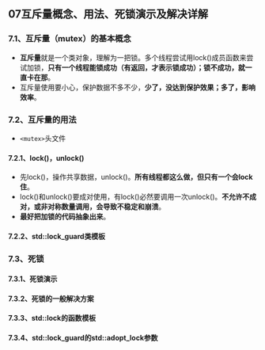 ## 07互斥量概念、用法、死锁演示及解决详解

### 7.1、互斥量（mutex）的基本概念

+ **互斥量**就是一个类对象，理解为一把锁。多个线程尝试用lock()成员函数来尝试加锁，**只有一个线程能锁成功（有返回，才表示锁成功）；锁不成功，就一直卡在那**。
+ 互斥量使用要小心，保护数据不多不少，**少了，没达到保护效果；多了，影响效率**。

### 7.2、互斥量的用法

+ `<mutex>`头文件

#### 7.2.1、lock()，unlock()

+ 先lock()，操作共享数据，unlock()。**所有线程都这么做，但只有一个会lock住**。
+ lock()和unlock()要成对使用，有lock()必然要调用一次unlock()。**不允许不成对，或非对称数量调用，会导致不稳定和崩溃**。
+ **最好把加锁的代码抽象出来**。

#### 7.2.2、std::lock_guard类模板

### 7.3、死锁

#### 7.3.1、死锁演示

#### 7.3.2、死锁的一般解决方案

#### 7.3.3、std::lock的函数模板

#### 7.3.4、std::lock_guard的std::adopt_lock参数